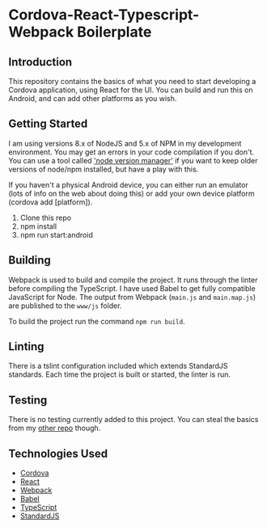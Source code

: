 # Cordova-React-Typescript-Webpack Boilerplate

## Introduction

This repository contains the basics of what you need to start developing a Cordova application, using React for the UI. You can build and run this on Android, and can add other platforms as you wish.

## Getting Started

I am using versions 8.x of NodeJS and 5.x of NPM in my development environment. You may get an errors in your code compilation if you don't. You can use a tool called ['node version manager'](https://github.com/creationix/nvm) if you want to keep older versions of node/npm installed, but have a play with this.

If you haven't a physical Android device, you can either run an emulator (lots of info on the web about doing this) or add your own device platform (cordova add [platform]).

1. Clone this repo
2. npm install
3. npm run start:android

## Building

Webpack is used to build and compile the project. It runs through the linter before compiling the TypeScript. I have used Babel to get fully compatible JavaScript for Node. 
The output from Webpack (`main.js` and `main.map.js`) are published to the `www/js` folder.

To build the project run the command `npm run build`.

## Linting

There is a tslint configuration included which extends StandardJS standards. Each time the project is built or started, the linter is run.

## Testing

There is no testing currently added to this project. You can steal the basics from my [other repo](https://github.com/davidgerrard/electron-react-typescript-webpack-boilerplate/blob/master/ReadMe.md) though.

## Technologies Used

* [Cordova](https://cordova.apache.org/)
* [React](https://reactjs.org/)
* [Webpack](https://webpack.js.org/)
* [Babel](https://babeljs.io/)
* [TypeScript](https://www.typescriptlang.org/)
* [StandardJS](https://standardjs.com/)